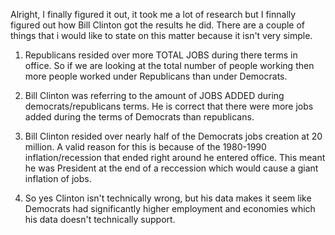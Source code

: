 Alright, I finally figured it out, it took me a lot of research but I finnally figured out how Bill Clinton got the 
results he did. There are a couple of things that i would like to state on this matter because it isn't very simple.

1. Republicans resided over more TOTAL JOBS during there terms in office. So if we are looking at the total number 
of people working then more people worked under Republicans than under Democrats.

2. Bill Clinton was referring to the amount of JOBS ADDED during democrats/republicans terms. He is correct
that there were more jobs added during the terms of Democrats than republicans.

3. Bill Clinton resided over nearly half of the Democrats jobs creation at 20 million. A valid reason for this
is because of the 1980-1990 inflation/recession that ended right around he entered office. This meant he was President at the end of a reccession which
would cause a giant inflation of jobs.

4. So yes Clinton isn't technically wrong, but his data makes it seem like Democrats had significantly higher employment and economies which 
his data doesn't technically support.

